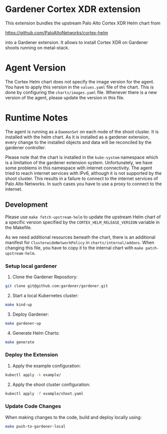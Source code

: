 # Gardener Cortex XDR extension

This extension bundles the upstream Palo Alto Cortex XDR Helm chart from

  https://github.com/PaloAltoNetworks/cortex-helm

into a Gardener extension. It allows to install Cortex XDR on Gardener shoots
running on metal-stack.

# Agent Version

The Cortex Helm chart does not specify the image version for the agent. You have
to apply this version in the `values.yaml` file of the chart. This is done by
configuring the `charts/images.yaml` file. Whenever there is a new version of
the agent, please update the version in this file.

# Runtime Notes

The agent is running as a `DaemonSet` on each node of the shoot cluster. It is installed
with the helm chart. As it is installed as a gardener extension, every change to the
installed objects and data will be reconciled by the gardener controller.

Please note that the chart is installed in the `kube-system` namespace which is
a limitation of the gardener extension system. Unfortunately, we have some problems
in this namespace with internet connectivity. The agent tried to reach internet
services with IPv6, although it is not supported by the shoot cluster. This results
in a failure to connect to the internet services of Palo Alto Networks. In such
cases you have to use a proxy to connect to the internet.

## Development

Please use `make fetch-upstream-helm` to update the upstream Helm chart of a
specific version specified by the `CORTEX_HELM_RELEASE_VERSION` variable in the
Makefile.

As we need additional resources beneath the chart, there is an additional manifest
for `ClusterwideNetworkPolicy` in `charts/internal/addons`. When changing this
file, you have to copy it to the internal chart with `make patch-upstream-helm`.

### Setup local gardener

1. Clone the Gardener Repository:
```bash
git clone git@github.com:gardener/gardener.git
```

2. Start a local Kubernetes cluster:
```bash
make kind-up
```

3. Deploy Gardener:
```bash
make gardener-up
```

4. Generate Helm Charts:
```bash
make generate
```

### Deploy the Extension

1. Apply the example configuration:
```bash
kubectl apply -k example/
```

2. Apply the shoot cluster configuration:
```bash
kubectl apply -f example/shoot.yaml
```

### Update Code Changes

When making changes to the code, build and deploy locally using:
```bash
make push-to-gardener-local
```
